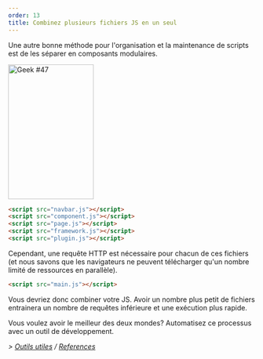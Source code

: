 ```yaml
---
order: 13
title: Combinez plusieurs fichiers JS en un seul
---
```


Une autre bonne méthode pour l'organisation et la maintenance de scripts est de les séparer en composants modulaires.

<div class="img-right">
<img id="geek-47" class="icos-geek" src="http://browserdiet.com/img/47.png" alt="Geek #47" width="174" height="275" />
</div>

```html
<script src="navbar.js"></script>
<script src="component.js"></script>
<script src="page.js"></script>
<script src="framework.js"></script>
<script src="plugin.js"></script>
```

Cependant, une requête HTTP est nécessaire pour chacun de ces fichiers (et nous savons que les navigateurs ne peuvent télécharger qu'un nombre limité de ressources en parallèle).

```html
<script src="main.js"></script>
```

Vous devriez donc combiner votre JS. Avoir un nombre plus petit de fichiers entrainera un nombre de requêtes inférieure et une exécution plus rapide.

Vous voulez avoir le meilleur des deux mondes? Automatisez ce processus avec un outil de développement.

*> [Outils utiles](https://github.com/zenorocha/browser-diet/wiki/Tools#combine-multiple-js-files-into-one) / [References](https://github.com/zenorocha/browser-diet/wiki/References#combine-multiple-js-files-into-one)*
